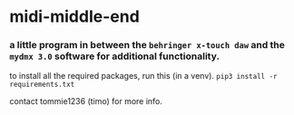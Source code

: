 # midi-middle-end

### a little program in between the `behringer x-touch daw` and the `mydmx 3.0` software for additional functionality.

to install all the required packages, run this (in a venv).
`pip3 install -r requirements.txt`


contact tommie1236 (timo) for more info.
